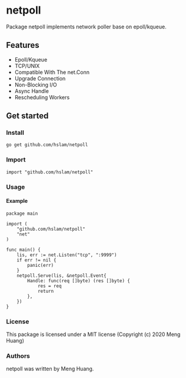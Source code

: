 # netpoll
Package netpoll implements network poller base on epoll/kqueue.

## Features

* Epoll/Kqueue
* TCP/UNIX
* Compatible With The net.Conn
* Upgrade Connection
* Non-Blocking I/O
* Async Handle
* Rescheduling Workers

## Get started

### Install
```
go get github.com/hslam/netpoll
```
### Import
```
import "github.com/hslam/netpoll"
```
### Usage
#### Example
```
package main

import (
	"github.com/hslam/netpoll"
	"net"
)

func main() {
	lis, err := net.Listen("tcp", ":9999")
	if err != nil {
		panic(err)
	}
	netpoll.Serve(lis, &netpoll.Event{
		Handle: func(req []byte) (res []byte) {
			res = req
			return
		},
	})
}
```

### License
This package is licensed under a MIT license (Copyright (c) 2020 Meng Huang)


### Authors
netpoll was written by Meng Huang.


